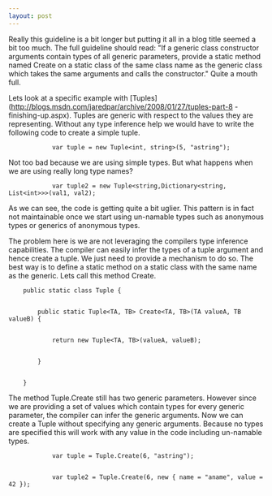 ```yaml
---
layout: post
---
```

Really this guideline is a bit longer but putting it all in a blog title
seemed a bit too much. The full guideline should read: "If a generic class
constructor arguments contain types of all generic parameters, provide a
static method named Create on a static class of the same class name as the
generic class which takes the same arguments and calls the constructor."
Quite a mouth full.

Lets look at a specific example with
[Tuples](http://blogs.msdn.com/jaredpar/archive/2008/01/27/tuples-part-8
-finishing-up.aspx). Tuples are generic with respect to the values they are
representing. Without any type inference help we would have to write the
following code to create a simple tuple.

    
    
                var tuple = new Tuple<int, string>(5, "astring");

Not too bad because we are using simple types. But what happens when we are
using really long type names?

    
    
                var tuple2 = new Tuple<string,Dictionary<string, List<int>>>(val1, val2);

As we can see, the code is getting quite a bit uglier. This pattern is in
fact not maintainable once we start using un-namable types such as anonymous
types or generics of anonymous types.

The problem here is we are not leveraging the compilers type inference
capabilities. The compiler can easily infer the types of a tuple argument and
hence create a tuple. We just need to provide a mechanism to do so. The best
way is to define a static method on a static class with the same name as the
generic. Lets call this method Create.

    
    
        public static class Tuple {


            public static Tuple<TA, TB> Create<TA, TB>(TA valueA, TB valueB) { 


                return new Tuple<TA, TB>(valueA, valueB); 


            }


        }

The method Tuple.Create still has two generic parameters. However since we
are providing a set of values which contain types for every generic parameter,
the compiler can infer the generic arguments. Now we can create a Tuple
without specifying any generic arguments. Because no types are specified this
will work with any value in the code including un-namable types.

    
    
                var tuple = Tuple.Create(6, "astring");


                var tuple2 = Tuple.Create(6, new { name = "aname", value = 42 });

